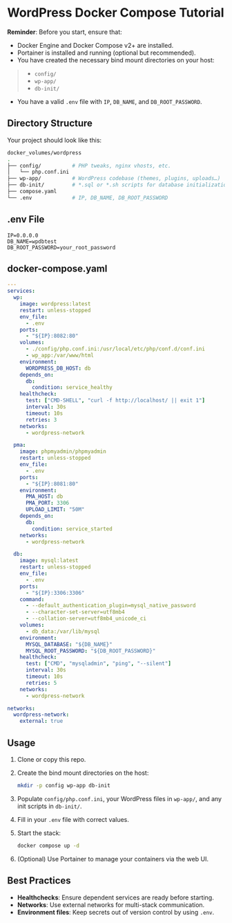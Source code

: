 # WordPress Docker Compose Tutorial

**Reminder**: Before you start, ensure that:

* Docker Engine and Docker Compose v2+ are installed.
* Portainer is installed and running (optional but recommended).
* You have created the necessary bind mount directories on your host:

>   * `config/`
>   * `wp-app/`
>   * `db-init/`

* You have a valid `.env` file with `IP`, `DB_NAME`, and `DB_ROOT_PASSWORD`.

## Directory Structure

Your project should look like this:

```bash
docker_volumes/wordpress
.
├── config/          # PHP tweaks, nginx vhosts, etc.
│   └── php.conf.ini
├── wp-app/          # WordPress codebase (themes, plugins, uploads…)
├── db-init/         # *.sql or *.sh scripts for database initialization
├── compose.yaml
└── .env             # IP, DB_NAME, DB_ROOT_PASSWORD
```

## .env File

```
IP=0.0.0.0
DB_NAME=wpdbtest
DB_ROOT_PASSWORD=your_root_password
```

## docker-compose.yaml

```yaml
---
services:
  wp:
    image: wordpress:latest
    restart: unless-stopped
    env_file:
      - .env
    ports:
      - "${IP}:8082:80"
    volumes:
      - ./config/php.conf.ini:/usr/local/etc/php/conf.d/conf.ini
      - wp_app:/var/www/html
    environment:
      WORDPRESS_DB_HOST: db
    depends_on:
      db:
        condition: service_healthy
    healthcheck:
      test: ["CMD-SHELL", "curl -f http://localhost/ || exit 1"]
      interval: 30s
      timeout: 10s
      retries: 3
    networks:
      - wordpress-network

  pma:
    image: phpmyadmin/phpmyadmin
    restart: unless-stopped
    env_file:
      - .env
    ports:
      - "${IP}:8081:80"
    environment:
      PMA_HOST: db
      PMA_PORT: 3306
      UPLOAD_LIMIT: "50M"
    depends_on:
      db:
        condition: service_started
    networks:
      - wordpress-network

  db:
    image: mysql:latest
    restart: unless-stopped
    env_file:
      - .env
    ports:
      - "${IP}:3306:3306"
    command:
      - --default_authentication_plugin=mysql_native_password
      - --character-set-server=utf8mb4
      - --collation-server=utf8mb4_unicode_ci
    volumes:
      - db_data:/var/lib/mysql
    environment:
      MYSQL_DATABASE: "${DB_NAME}"
      MYSQL_ROOT_PASSWORD: "${DB_ROOT_PASSWORD}"
    healthcheck:
      test: ["CMD", "mysqladmin", "ping", "--silent"]
      interval: 30s
      timeout: 10s
      retries: 5
    networks:
      - wordpress-network

networks:
  wordpress-network:
    external: true
```

## Usage

1. Clone or copy this repo.
2. Create the bind mount directories on the host:

   ```bash
   mkdir -p config wp-app db-init
   ```
3. Populate `config/php.conf.ini`, your WordPress files in `wp-app/`, and any init scripts in `db-init/`.
4. Fill in your `.env` file with correct values.
5. Start the stack:

   ```bash
   docker compose up -d
   ```
6. (Optional) Use Portainer to manage your containers via the web UI.

## Best Practices

* **Healthchecks**: Ensure dependent services are ready before starting.
* **Networks**: Use external networks for multi-stack communication.
* **Environment files**: Keep secrets out of version control by using `.env`.
